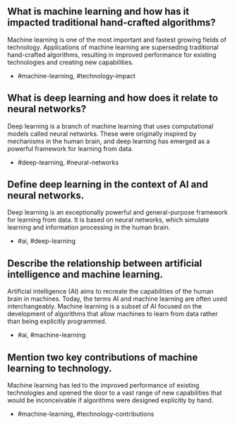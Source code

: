 ## What is machine learning and how has it impacted traditional hand-crafted algorithms?

Machine learning is one of the most important and fastest growing fields of technology. Applications of machine learning are superseding traditional hand-crafted algorithms, resulting in improved performance for existing technologies and creating new capabilities.

- #machine-learning, #technology-impact

## What is deep learning and how does it relate to neural networks?

Deep learning is a branch of machine learning that uses computational models called neural networks. These were originally inspired by mechanisms in the human brain, and deep learning has emerged as a powerful framework for learning from data.

- #deep-learning, #neural-networks

## Define deep learning in the context of AI and neural networks.

Deep learning is an exceptionally powerful and general-purpose framework for learning from data. It is based on neural networks, which simulate learning and information processing in the human brain.

- #ai, #deep-learning

## Describe the relationship between artificial intelligence and machine learning.

Artificial intelligence (AI) aims to recreate the capabilities of the human brain in machines. Today, the terms AI and machine learning are often used interchangeably. Machine learning is a subset of AI focused on the development of algorithms that allow machines to learn from data rather than being explicitly programmed.

- #ai, #machine-learning

## Mention two key contributions of machine learning to technology.

Machine learning has led to the improved performance of existing technologies and opened the door to a vast range of new capabilities that would be inconceivable if algorithms were designed explicitly by hand.

- #machine-learning, #technology-contributions